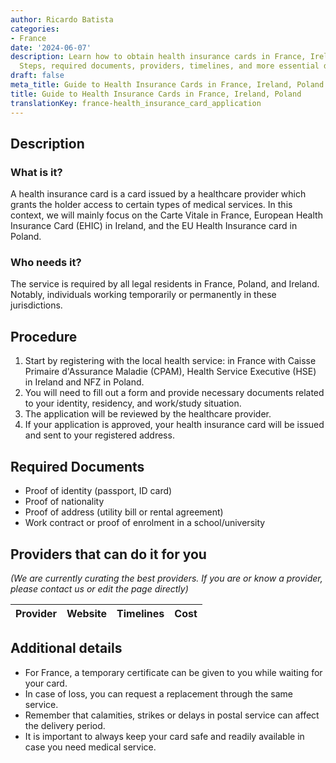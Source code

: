 ```yaml
---
author: Ricardo Batista
categories:
- France
date: '2024-06-07'
description: Learn how to obtain health insurance cards in France, Ireland, Poland.
  Steps, required documents, providers, timelines, and more essential details.
draft: false
meta_title: Guide to Health Insurance Cards in France, Ireland, Poland
title: Guide to Health Insurance Cards in France, Ireland, Poland
translationKey: france-health_insurance_card_application
---
```




## Description
### What is it?
A health insurance card is a card issued by a healthcare provider which grants the holder access to certain types of medical services. In this context, we will mainly focus on the Carte Vitale in France, European Health Insurance Card (EHIC) in Ireland, and the EU Health Insurance card in Poland.
### Who needs it?
The service is required by all legal residents in France, Poland, and Ireland. Notably, individuals working temporarily or permanently in these jurisdictions.

## Procedure
1. Start by registering with the local health service: in France with Caisse Primaire d'Assurance Maladie (CPAM), Health Service Executive (HSE) in Ireland and NFZ in Poland.
2. You will need to fill out a form and provide necessary documents related to your identity, residency, and work/study situation.
3. The application will be reviewed by the healthcare provider.
4. If your application is approved, your health insurance card will be issued and sent to your registered address.

## Required Documents
- Proof of identity (passport, ID card)
- Proof of nationality
- Proof of address (utility bill or rental agreement)
- Work contract or proof of enrolment in a school/university

## Providers that can do it for you

_(We are currently curating the best providers. If you are or know a provider, please contact us or edit the page directly)_

| Provider        |     Website     |     Timelines    |       Cost      |
| --------------- | --------------- |  :-------------: | :-------------: |

## Additional details
- For France, a temporary certificate can be given to you while waiting for your card.
- In case of loss, you can request a replacement through the same service.
- Remember that calamities, strikes or delays in postal service can affect the delivery period.
- It is important to always keep your card safe and readily available in case you need medical service.